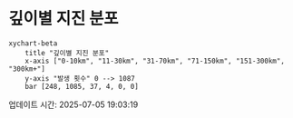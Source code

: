# 깊이별 지진 분포

```mermaid
xychart-beta
    title "깊이별 지진 분포"
    x-axis ["0-10km", "11-30km", "31-70km", "71-150km", "151-300km", "300km+"]
    y-axis "발생 횟수" 0 --> 1087
    bar [248, 1085, 37, 4, 0, 0]
```

업데이트 시간: 2025-07-05 19:03:19

